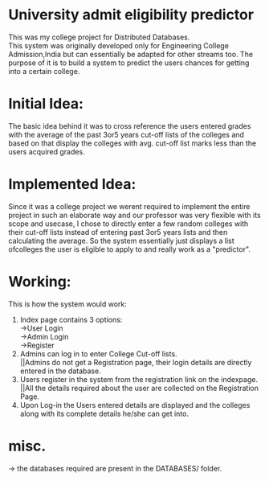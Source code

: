 # University admit eligibility predictor

This was my college project for Distributed Databases.<br>
This system was originally developed only for Engineering College Admission,India but can essentially be adapted for other streams too.
The purpose of it is to build a system to predict the users chances for getting into a certain college.<br>

# Initial Idea:
The basic idea behind it was to cross reference the users entered grades with the average of the past 3or5 years cut-off lists of the colleges and based on that display the colleges with avg. cut-off list marks less than the users acquired grades.

# Implemented Idea:
Since it was a college project we werent required to implement the entire project in such an elaborate way and our professor was very flexible with its scope and usecase, I chose to directly enter a few random colleges with their cut-off lists instead of entering past 3or5 years lists and then calculating the average. So the system essentially just displays a list ofcolleges the user is eligible to apply to and really work as a "predictor".  

# Working:
This is how the system would work:
1. Index page contains 3 options:<br>->User Login <br>->Admin Login <br>->Register
2. Admins can log in to enter College Cut-off lists.<br>||Admins do not get a Registration page, their login details are directly entered in the database.
3. Users register in the system from the registration link on the indexpage.<br> ||All the details required about the user are collected on the Registration Page.
4. Upon Log-in the Users entered details are displayed and the colleges along with its complete details he/she can get into. 

# misc.
-> the databases required are present in the DATABASES/ folder.<br>
